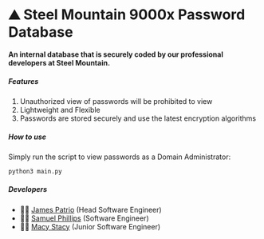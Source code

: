 # ⛰️ Steel Mountain 9000x Password Database
**An internal database that is securely coded by our professional developers at Steel Mountain.**

##### Features
1. Unauthorized view of passwords will be prohibited to view
2. Lightweight and Flexible
3. Passwords are stored securely and use the latest encryption algorithms

##### How to use
Simply run the script to view passwords as a Domain Administrator:
``` Python
python3 main.py
```

##### Developers
+ 👨‍💻 [James Patrio]() (Head Software Engineer)
+ 👨‍💻 [Samuel Phillips]() (Software Engineer)
+ 👩‍💻 [Macy Stacy]() (Junior Software Engineer)
